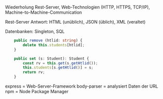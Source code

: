 Wiederholung Rest-Server, Web-Technologien (HTTP, HTTPS, TCP/IP), Machine-to-Machine-Communication

Rest-Server Antwort: HTML (unüblich), JSON (üblich), XML (veraltet)

Datenbanken: Singleton, SQL

```typescript
    public remove (htlid: string) {
        delete this.students[htlid];
    }

    public set (s: Student): Student {
        const rv = this.get(s.getHtlid());
        this.students[s.getHtlid()] = s;
        return rv;
    }
```

express = Web-Server-Framework
body-parser = analysiert Daten der URL
npm = Node Package Manager
